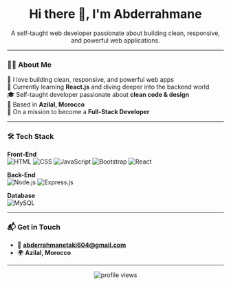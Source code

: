 <h1 align="center">Hi there 👋, I'm Abderrahmane</h1>
<p align="center">A self-taught web developer passionate about building clean, responsive, and powerful web applications.</p>

---

### 👨‍💻 About Me

🎯 I love building clean, responsive, and powerful web apps  
🧠 Currently learning **React.js** and diving deeper into the backend world  
🎓 Self-taught developer passionate about **clean code & design**  
📍 Based in **Azilal, Morocco**  
💼 On a mission to become a **Full-Stack Developer**

---

### 🛠️ Tech Stack

**Front-End**  
![HTML](https://img.shields.io/badge/-HTML5-E34F26?style=flat&logo=html5&logoColor=white)
![CSS](https://img.shields.io/badge/-CSS3-1572B6?style=flat&logo=css3&logoColor=white)
![JavaScript](https://img.shields.io/badge/-JavaScript-F7DF1E?style=flat&logo=javascript&logoColor=black)
![Bootstrap](https://img.shields.io/badge/-Bootstrap-563D7C?style=flat&logo=bootstrap&logoColor=white)
![React](https://img.shields.io/badge/-React-20232A?style=flat&logo=react&logoColor=61DAFB)

**Back-End**  
![Node.js](https://img.shields.io/badge/-Node.js-339933?style=flat&logo=node.js&logoColor=white)
![Express.js](https://img.shields.io/badge/-Express.js-000000?style=flat&logo=express&logoColor=white)

**Database**  
![MySQL](https://img.shields.io/badge/-MySQL-4479A1?style=flat&logo=mysql&logoColor=white)

---

### 📬 Get in Touch

- 📧 **abderrahmanetaki604@gmail.com**  
- 🌍 **Azilal, Morocco**

---

<p align="center">
  <img src="https://komarev.com/ghpvc/?username=your-username&label=Profile%20views&color=0e75b6&style=flat" alt="profile views"/>
</p>
